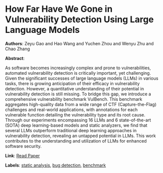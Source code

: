 # How Far Have We Gone in Vulnerability Detection Using Large Language Models

**Authors**: Zeyu Gao and Hao Wang and Yuchen Zhou and Wenyu Zhu and Chao Zhang

**Abstract**:

As software becomes increasingly complex and prone to vulnerabilities, automated vulnerability detection is critically important, yet challenging. Given the significant successes of large language models (LLMs) in various tasks, there is growing anticipation of their efficacy in vulnerability detection. However, a quantitative understanding of their potential in vulnerability detection is still missing. To bridge this gap, we introduce a comprehensive vulnerability benchmark VulBench. This benchmark aggregates high-quality data from a wide range of CTF (Capture-the-Flag) challenges and real-world applications, with annotations for each vulnerable function detailing the vulnerability type and its root cause. Through our experiments encompassing 16 LLMs and 6 state-of-the-art (SOTA) deep learning-based models and static analyzers, we find that several LLMs outperform traditional deep learning approaches in vulnerability detection, revealing an untapped potential in LLMs. This work contributes to the understanding and utilization of LLMs for enhanced software security.

**Link**: [Read Paper](https://doi.org/10.48550/arXiv.2311.12420)

**Labels**: [static analysis](../../labels/static_analysis.md), [bug detection](../../labels/bug_detection.md), [benchmark](../../labels/benchmark.md)
